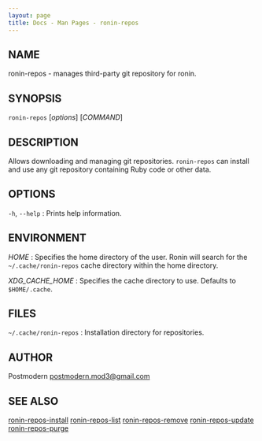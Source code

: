 ```yaml
---
layout: page
title: Docs - Man Pages - ronin-repos
---
```


## NAME

ronin-repos - manages third-party git repository for ronin.

## SYNOPSIS

`ronin-repos` [*options*] [*COMMAND*]

## DESCRIPTION

Allows downloading and managing git repositories. `ronin-repos` can install
and use any git repository containing Ruby code or other data.

## OPTIONS

`-h`, `--help`
: Prints help information.

## ENVIRONMENT

*HOME*
: Specifies the home directory of the user. Ronin will search for the
  `~/.cache/ronin-repos` cache directory within the home directory.

*XDG_CACHE_HOME*
: Specifies the cache directory to use. Defaults to `$HOME/.cache`.

## FILES

`~/.cache/ronin-repos`
: Installation directory for repositories.

## AUTHOR

Postmodern <postmodern.mod3@gmail.com>

## SEE ALSO

[ronin-repos-install](ronin-repos-install.1.html) [ronin-repos-list](ronin-repos-list.1.html) [ronin-repos-remove](ronin-repos-remove.1.html) [ronin-repos-update](ronin-repos-update.1.html) [ronin-repos-purge](ronin-repos-purge.1.html)

